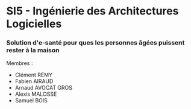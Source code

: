 # SI5 - Ingénierie des Architectures Logicielles

### Solution d'e-santé pour ques les personnes âgées puissent rester à la maison

Membres : 
  - Clément REMY
  - Fabien AIRAUD
  - Arnaud AVOCAT GROS
  - Alexis MALOSSE
  - Samuel BOIS
